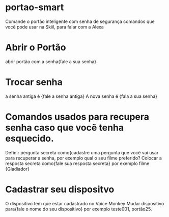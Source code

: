 # portao-smart
Comande o portão inteligente com senha de segurança 
comandos que você pode usar na Skiil, para falar com a Alexa
# Abrir o Portão
abrir portão com a senha{fale a sua senha}
# Trocar senha
a senha antiga é {fale a senha antiga}
A nova senha é {fala a sua senha}
# Comandos usados para recupera senha caso que você tenha esquecido.
Definir pergunta secreta como{cadastre uma pergunta que você vai usar para recuperar a senha, por exemplo qual o seu filme preferido?
Colocar a resposta secreta como{fale sua resposta secreta} por exemplo filme {Gladiador}
# Cadastrar seu dispositvo
O dispositivo tem que estar cadastrado no Voice Monkey
Mudar dispositivo para{fale o nome do seu dispositivo} por exemplo teste001, portão25.
